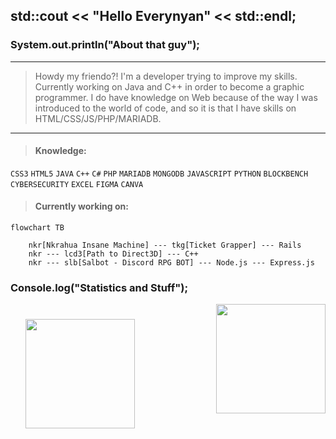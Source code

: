 ## std::cout << "Hello Everynyan" << std::endl;
### System.out.println("About that guy");
---
> Howdy my friendo?! I'm a developer trying to improve my skills. Currently working on Java and C++
> in order to become a graphic programmer. I do have knowledge on Web because of the way I was introduced
> to the world of code, and so it is that I have skills on HTML/CSS/JS/PHP/MARIADB.
---
> #### Knowledge:
`CSS3` `HTML5` `JAVA` `C++` `C#` `PHP` `MARIADB` `MONGODB` `JAVASCRIPT` `PYTHON` `BLOCKBENCH` `CYBERSECURITY` `EXCEL` `FIGMA` `CANVA`

> #### Currently working on:
```mermaid
flowchart TB

    nkr[Nkrahua Insane Machine] --- tkg[Ticket Grapper] --- Rails
    nkr --- lcd3[Path to Direct3D] --- C++
    nkr --- slb[Salbot - Discord RPG BOT] --- Node.js --- Express.js

```

### Console.log("Statistics and Stuff"); 
<img align="left" src="https://github-readme-stats.vercel.app/api?username=henzoparahua&show_icons=true&theme=synthwave" style="height: 175px; margin:24px;"><img align="right" src="https://github-readme-stats.vercel.app/api/top-langs/?username=henzoparahua&layout=compact&theme=synthwave&hide=html,css" style="height: 175px;">

